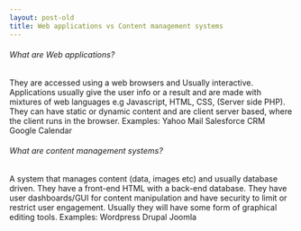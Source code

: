 ```yaml
---
layout: post-old
title: Web applications vs Content management systems 
---
```


###### What are Web applications?
They are accessed using a web browsers and Usually interactive. Applications usually give the user info or a result and are made with mixtures of web languages e.g Javascript, HTML, CSS,  (Server side PHP). They can have static or dynamic content and are client server based, where the client runs in the browser.
Examples:
Yahoo Mail
Salesforce CRM
Google Calendar
###### What are content management systems?
A system that manages content (data, images etc) and usually database driven. They have a front-end HTML with a back-end database. They have user dashboards/GUI for content manipulation and have security to limit or restrict user engagement. Usually they will have some form of graphical editing tools.
Examples:
Wordpress
Drupal
Joomla

